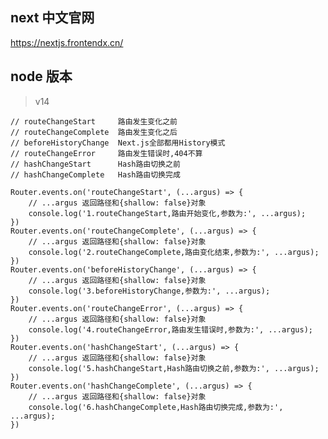 ## next 中文官网
https://nextjs.frontendx.cn/

## node 版本
> v14



    // routeChangeStart     路由发生变化之前
    // routeChangeComplete  路由发生变化之后
    // beforeHistoryChange  Next.js全部都用History模式
    // routeChangeError     路由发生错误时,404不算
    // hashChangeStart      Hash路由切换之前
    // hashChangeComplete   Hash路由切换完成 

    Router.events.on('routeChangeStart', (...argus) => {
        // ...argus 返回路径和{shallow: false}对象
        console.log('1.routeChangeStart,路由开始变化,参数为:', ...argus);
    })
    Router.events.on('routeChangeComplete', (...argus) => {
        // ...argus 返回路径和{shallow: false}对象
        console.log('2.routeChangeComplete,路由变化结束,参数为:', ...argus);
    })
    Router.events.on('beforeHistoryChange', (...argus) => {
        // ...argus 返回路径和{shallow: false}对象
        console.log('3.beforeHistoryChange,参数为:', ...argus);
    })
    Router.events.on('routeChangeError', (...argus) => {
        // ...argus 返回路径和{shallow: false}对象
        console.log('4.routeChangeError,路由发生错误时,参数为:', ...argus);
    })
    Router.events.on('hashChangeStart', (...argus) => {
        // ...argus 返回路径和{shallow: false}对象
        console.log('5.hashChangeStart,Hash路由切换之前,参数为:', ...argus);
    })
    Router.events.on('hashChangeComplete', (...argus) => {
        // ...argus 返回路径和{shallow: false}对象
        console.log('6.hashChangeComplete,Hash路由切换完成,参数为:', ...argus);
    })